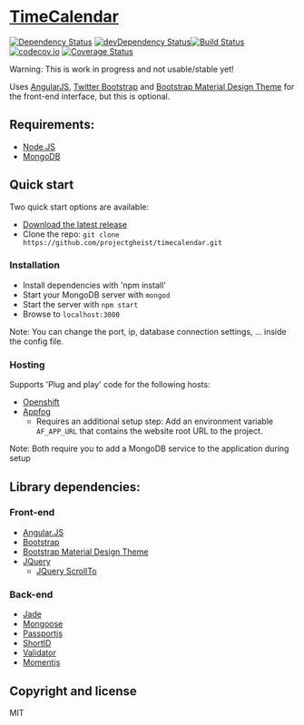 # [TimeCalendar](https://github.com/projectgheist/timecalendar)

[![Dependency Status](https://david-dm.org/projectgheist/timecalendar.svg)](https://david-dm.org/projectgheist/timecalendar)
[![devDependency Status](https://david-dm.org/projectgheist/timecalendar/dev-status.svg)](https://david-dm.org/projectgheist/timecalendar#info=devDependencies)[![Build Status](https://travis-ci.org/projectgheist/TimeCalendar.svg?branch=master)](https://travis-ci.org/projectgheist/TimeCalendar) 
[![codecov.io](https://codecov.io/github/projectgheist/TimeCalendar/coverage.svg?branch=master)](https://codecov.io/github/projectgheist/TimeCalendar?branch=master)
[![Coverage Status](https://coveralls.io/repos/projectgheist/TimeCalendar/badge.svg?branch=master&service=github)](https://coveralls.io/github/projectgheist/TimeCalendar?branch=master)

Warning: This is work in progress and not usable/stable yet!

Uses [AngularJS](http://angularjs.org/), [Twitter Bootstrap](http://getbootstrap.com) and [Bootstrap Material Design Theme](https://github.com/FezVrasta/bootstrap-material-design) for the front-end interface, but this is optional.

## Requirements:
* [Node.JS](http://nodejs.org/)
* [MongoDB](http://www.mongodb.org/)

## Quick start

Two quick start options are available:
* [Download the latest release](https://github.com/projectgheist/timecalendar/archive/master.zip)
* Clone the repo: `git clone https://github.com/projectgheist/timecalendar.git`

### Installation
* Install dependencies with 'npm install'
* Start your MongoDB server with `mongod`
* Start the server with `npm start`
* Browse to `localhost:3000`

Note: You can change the port, ip, database connection settings, ... inside the config file.

### Hosting

Supports 'Plug and play' code for the following hosts:

* [Openshift](https://www.openshift.com/)
* [Appfog](https://www.appfog.com/)
	* Requires an additional setup step:  Add an environment variable `AF_APP_URL` that contains the website root URL to the project.

Note: Both require you to add a MongoDB service to the application during setup

## Library dependencies:

### Front-end

* [Angular.JS](http://angularjs.org/)
* [Bootstrap](http://getbootstrap.com)
* [Bootstrap Material Design Theme](https://github.com/FezVrasta/bootstrap-material-design)
* [JQuery](http://jquery.com/)
	* [JQuery ScrollTo](https://github.com/balupton/jquery-scrollto)

### Back-end

* [Jade](https://github.com/visionmedia/jade)
* [Mongoose](http://mongoosejs.com/)
* [Passportjs](http://passportjs.org/)
* [ShortID](https://github.com/dylang/shortid)
* [Validator](https://github.com/chriso/validator.js)
* [Momentjs](http://momentjs.com/)

## Copyright and license
MIT
